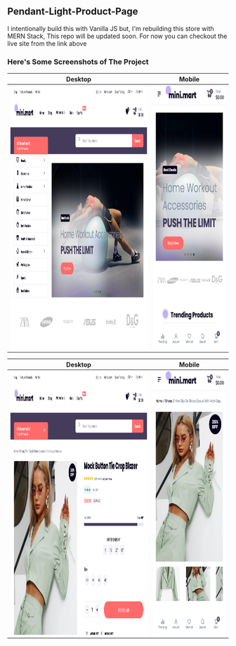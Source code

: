 ## **Pendant-Light-Product-Page**
 

I intentionally build this with Vanilla JS but, 
I'm rebuilding this store with MERN Stack, This repo will be updated soon. For now you can checkout the live site from the link above


### **Here's Some Screenshots of The Project**

Desktop             |  Mobile
:-------------------------:|:-------------------------:
<img src="/screenshots/Screen Shot 2022-07-22 at 12.25.32.png" width="600" height="600"/>  |  <img src="/screenshots/Screen Shot 2022-07-22 at 12.25.08.png" width="300" height="600"/>

Desktop             |  Mobile
:-------------------------:|:-------------------------:
<img src="/screenshots/Screen Shot 2022-07-22 at 12.27.28.png" width="600" height="600"/>  |  <img src="/screenshots/Screen Shot 2022-07-22 at 12.27.46.png" width="300" height="600"/>